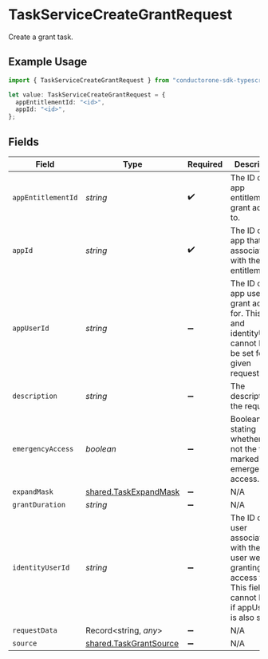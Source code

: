 # TaskServiceCreateGrantRequest

Create a grant task.

## Example Usage

```typescript
import { TaskServiceCreateGrantRequest } from "conductorone-sdk-typescript/sdk/models/shared";

let value: TaskServiceCreateGrantRequest = {
  appEntitlementId: "<id>",
  appId: "<id>",
};
```

## Fields

| Field                                                                                                                          | Type                                                                                                                           | Required                                                                                                                       | Description                                                                                                                    |
| ------------------------------------------------------------------------------------------------------------------------------ | ------------------------------------------------------------------------------------------------------------------------------ | ------------------------------------------------------------------------------------------------------------------------------ | ------------------------------------------------------------------------------------------------------------------------------ |
| `appEntitlementId`                                                                                                             | *string*                                                                                                                       | :heavy_check_mark:                                                                                                             | The ID of the app entitlement to grant access to.                                                                              |
| `appId`                                                                                                                        | *string*                                                                                                                       | :heavy_check_mark:                                                                                                             | The ID of the app that is associated with the entitlement.                                                                     |
| `appUserId`                                                                                                                    | *string*                                                                                                                       | :heavy_minus_sign:                                                                                                             | The ID of the app user to grant access for. This field and identityUserId cannot both be set for a given request.              |
| `description`                                                                                                                  | *string*                                                                                                                       | :heavy_minus_sign:                                                                                                             | The description of the request.                                                                                                |
| `emergencyAccess`                                                                                                              | *boolean*                                                                                                                      | :heavy_minus_sign:                                                                                                             | Boolean stating whether or not the task is marked as emergency access.                                                         |
| `expandMask`                                                                                                                   | [shared.TaskExpandMask](../../../sdk/models/shared/taskexpandmask.md)                                                          | :heavy_minus_sign:                                                                                                             | N/A                                                                                                                            |
| `grantDuration`                                                                                                                | *string*                                                                                                                       | :heavy_minus_sign:                                                                                                             | N/A                                                                                                                            |
| `identityUserId`                                                                                                               | *string*                                                                                                                       | :heavy_minus_sign:                                                                                                             | The ID of the user associated with the app user we are granting access for. This field cannot be set if appUserID is also set. |
| `requestData`                                                                                                                  | Record<string, *any*>                                                                                                          | :heavy_minus_sign:                                                                                                             | N/A                                                                                                                            |
| `source`                                                                                                                       | [shared.TaskGrantSource](../../../sdk/models/shared/taskgrantsource.md)                                                        | :heavy_minus_sign:                                                                                                             | N/A                                                                                                                            |